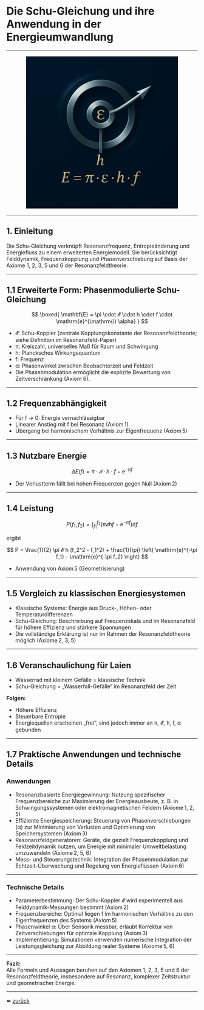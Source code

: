 # Die Schu-Gleichung und ihre Anwendung in der Energieumwandlung

---

<p align="center">
  <img src="../bilder/symbolgrafik.png" alt="Schu-Gleichung" width="400"/>
</p>

---

## 1. Einleitung

Die Schu-Gleichung verknüpft Resonanzfrequenz, Entropieänderung und Energiefluss zu einem erweiterten Energiemodell. Sie berücksichtigt Felddynamik, Frequenzkopplung und Phasenverschiebung auf Basis der Axiome 1, 2, 3, 5 und 6 der Resonanzfeldtheorie.

---

## 1.1 Erweiterte Form: Phasenmodulierte Schu-Gleichung

$$
\boxed{
\mathbf{E} = \pi \cdot 𝓔 \cdot h \cdot f \cdot \mathrm{e}^{\mathrm{i} \alpha}
}
$$

- 𝓔: Schu-Koppler (zentrale Kopplungskonstante der Resonanzfeldtheorie; siehe Definition im Resonanzfeld-Paper)
- π: Kreiszahl, universelles Maß für Raum und Schwingung
- h: Plancksches Wirkungsquantum
- f: Frequenz
- α: Phasenwinkel zwischen Beobachterzeit und Feldzeit
- Die Phasenmodulation ermöglicht die explizite Bewertung von Zeitverschränkung (Axiom 6).

---

## 1.2 Frequenzabhängigkeit

- Für f → 0: Energie vernachlässigbar
- Linearer Anstieg mit f bei Resonanz (Axiom 1)
- Übergang bei harmonischem Verhältnis zur Eigenfrequenz (Axiom 5)

---

## 1.3 Nutzbare Energie

$$
\Delta E(f) = \pi \cdot 𝓔 \cdot h \cdot f - \mathrm{e}^{-\pi f}
$$

- Der Verlustterm fällt bei hohen Frequenzen gegen Null (Axiom 2)

---

## 1.4 Leistung

$$
P(f_1, f_2) = \int_{f_1}^{f_2} \left( \pi 𝓔 h f - \mathrm{e}^{-\pi f} \right) \mathrm{d}f
$$

ergibt

$$
P = \frac{1}{2} \pi 𝓔 h (f_2^2 - f_1^2) + \frac{1}{\pi} \left( \mathrm{e}^{-\pi f_1} - \mathrm{e}^{-\pi f_2} \right)
$$

- Anwendung von Axiom 5 (Geometrisierung)

---

## 1.5 Vergleich zu klassischen Energiesystemen

- Klassische Systeme: Energie aus Druck-, Höhen- oder Temperaturdifferenzen
- Schu-Gleichung: Beschreibung auf Frequenzskala und im Resonanzfeld für höhere Effizienz und stärkere Spannungen
- Die vollständige Erklärung ist nur im Rahmen der Resonanzfeldtheorie möglich (Axiome 2, 3, 5)

---

## 1.6 Veranschaulichung für Laien

- Wasserrad mit kleinem Gefälle = klassische Technik
- Schu-Gleichung = „Wasserfall-Gefälle“ im Resonanzfeld der Zeit

**Folgen:**

- Höhere Effizienz
- Steuerbare Entropie
- Energiequellen erscheinen „frei“, sind jedoch immer an π, 𝓔, h, f, α gebunden

---

## 1.7 Praktische Anwendungen und technische Details

### Anwendungen

- Resonanzbasierte Energiegewinnung: Nutzung spezifischer Frequenzbereiche zur Maximierung der Energieausbeute, z. B. in Schwingungssystemen oder elektromagnetischen Feldern (Axiome 1, 2, 5)
- Effiziente Energiespeicherung: Steuerung von Phasenverschiebungen (α) zur Minimierung von Verlusten und Optimierung von Speichersystemen (Axiom 3)
- Resonanzfeldgeneratoren: Geräte, die gezielt Frequenzkopplung und Feldzeitdynamik nutzen, um Energie mit minimaler Umweltbelastung umzuwandeln (Axiome 2, 5, 6)
- Mess- und Steuerungstechnik: Integration der Phasenmodulation zur Echtzeit-Überwachung und Regelung von Energieflüssen (Axiom 6)

---

### Technische Details

- Parameterbestimmung: Der Schu-Koppler 𝓔 wird experimentell aus Felddynamik-Messungen bestimmt (Axiom 2)
- Frequenzbereiche: Optimal liegen f im harmonischen Verhältnis zu den Eigenfrequenzen des Systems (Axiom 5)
- Phasenwinkel α: Über Sensorik messbar, erlaubt Korrektur von Zeitverschiebungen für optimale Kopplung (Axiom 3)
- Implementierung: Simulationen verwenden numerische Integration der Leistungsgleichung zur Abbildung realer Systeme (Axiome 5, 6)

---

**Fazit:**  
Alle Formeln und Aussagen beruhen auf den Axiomen 1, 2, 3, 5 und 6 der Resonanzfeldtheorie, insbesondere auf Resonanz, komplexer Zeitstruktur und geometrischer Energie.

---

⬅️ [zurück](../../../README.md)